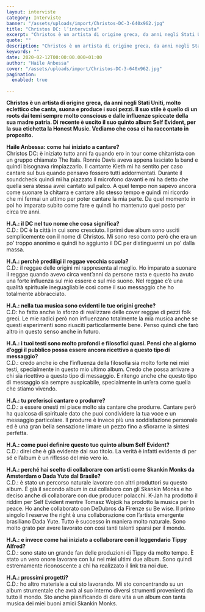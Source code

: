 ```yaml
---
layout: interviste
category: Interviste
banner: "/assets/uploads/import/Christos-DC-3-640x962.jpg"
title: "Christos DC: l’intervista"
excerpt: "Christos è un artista di origine greca, da anni negli Stati Uniti, molto eclettico che canta, suona e produce i suoi pezzi. Il suo stile è quello di un roots dai temi sempre molto conscious e dalle influenze spiccate della sua madre patria. Di recente è uscito il suo quinto album Self Evident, per la…"
quote: ""
description: "Christos è un artista di origine greca, da anni negli Stati Uniti, molto eclettico che canta, suona e produce i suoi pezzi. Il suo stile è quello di un roots dai temi sempre molto conscious e dalle influenze spiccate della sua madre patria. Di recente è uscito il suo quinto album Self Evident, per la…"
keywords: ""
date: 2020-02-12T00:00:00.000+01:00
author: "Haile Anbessa"
cover: "/assets/uploads/import/Christos-DC-3-640x962.jpg"
pagination:
  enabled: true

---
```


**Christos è un artista di origine greca, da anni negli Stati Uniti, molto eclettico che canta, suona e produce i suoi pezzi. Il suo stile è quello di un roots dai temi sempre molto conscious e dalle influenze spiccate della sua madre patria. Di recente è uscito il suo quinto album Self Evident, per la sua etichetta la Honest Music. Vediamo che cosa ci ha raccontato in proposito.**

**Haile Anbessa: come hai iniziato a cantare?**  
Christos DC: è iniziato tutto anni fa quando ero in tour come chitarrista con un gruppo chiamato The Itals. Ronnie Davis aveva appena lasciato la band e quindi bisognava rimpiazzarlo. Il cantante Kieth mi ha sentito per caso cantare sul bus quando pensavo fossero tutti addormentati. Durante il soundcheck quindi mi ha piazzato il microfono davanti e mi ha detto che quella sera stessa avrei cantato sul palco. A quel tempo non sapevo ancora come suonare la chitarra e cantare allo stesso tempo e quindi mi ricordo che mi fermai un attimo per poter cantare la mia parte. Da quel momento in poi ho imparato subito come fare e quindi ho mantenuto quel posto per circa tre anni.

**H.A.: il DC nel tuo nome che cosa significa?**  
C.D.: DC è la città in cui sono cresciuto. I primi due album sono usciti semplicemente con il nome di Christos. Mi sono reso conto però che era un po’ troppo anonimo e quindi ho aggiunto il DC per distinguermi un po’ dalla massa.

**H.A.: perchè prediligi il reggae vecchia scuola?**  
C.D.: il reggae delle origini mi rappresenta al meglio. Ho imparato a suonare il reggae quando avevo circa vent’anni da persone rasta e questo ha avuto una forte influenza sul mio essere e sul mio suono. Nel reggae c’è una qualità spirituale ineguagliabile così come il suo messaggio che ho totalmente abbracciato.

**H.A.: nella tua musica sono evidenti le tue origini greche?**  
C.D: ho fatto anche lo sforzo di realizzare delle cover reggae di pezzi folk greci. Le mie radici però non influenzano totalmente la mia musica anche se questi esperimenti sono riusciti particolarmente bene. Penso quindi che farò altro in questo senso anche in futuro.

**H.A.: i tuoi testi sono molto profondi e filosofici quasi. Pensi che al giorno d’oggi il pubblico possa essere ancora ricettivo a questo tipo di messaggio?**  
C.D.: credo anche io che l’influenza della filosofia sia molto forte nei miei testi, specialmente in questo mio ultimo album. Credo che possa arrivare a chi sia ricettivo a questo tipo di messaggio. E ritengo anche che questo tipo di messaggio sia sempre auspicabile, specialmente in un’era come quella che stiamo vivendo.

**H.A.: tu preferisci cantare o produrre?**  
C.D.: a essere onesti mi piace molto sia cantare che produrre. Cantare però ha qualcosa di spirituale dato che puoi condividere la tua voce e un messaggio particolare. Il produrre è invece più una soddisfazione personale ed è una gran bella sensazione limare un pezzo fino a sfiorarne la sintesi perfetta.

**H.A.: come puoi definire questo tuo quinto album Self Evident?**  
C.D.: direi che è già evidente dal suo titolo. La verità è infatti evidente di per sé e l’album è un riflesso del mio vero io.

**H.A.: perché hai scelto di collaborare con artisti come Skankin Monks da Amsterdam o Dada Yute dal Brasile?**  
C.D.: è stato un percorso naturale lavorare con altri produttori su questo album. È già il secondo album in cui collaboro con gli Skankin Monks e ho deciso anche di collaborare con due producer polacchi. K-Jah ha prodotto il riddim per Self Evident mentre Tomasz Wojcik ha prodotto la musica per In peace. Ho anche collaborato con DeDubros da Firenze su Be wise. Il primo singolo I reserve the right è una collaborazione con l’artista emergente brasiliano Dada Yute. Tutto è successo in maniera molto naturale. Sono molto grato per avere lavorato con così tanti talenti sparsi per il mondo.

**H.A.: e invece come hai iniziato a collaborare con il leggendario Tippy Alfred?**  
C.D.: sono stato un grande fan delle produzioni di Tippy da molto tempo. È stato un vero onore lavorare con lui nei miei ultimi due album. Sono quindi estremamente riconoscente a chi ha realizzato il link tra noi due.

**H.A.: prossimi progetti?**  
C.D.: ho altro materiale a cui sto lavorando. Mi sto concentrando su un album strumentale che avrà al suo interno diversi strumenti provenienti da tutto il mondo. Sto anche pianificando di dare vita a un album con tanta musica dei miei buoni amici Skankin Monks.